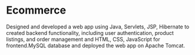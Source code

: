 # Ecommerce
Designed and developed a web app using Java, Servlets, JSP, Hibernate to created  backend functionality, including user authentication, product listings, and order management and  HTML, CSS, JavaScript for frontend.MySQL database and deployed the web app on Apache Tomcat.
